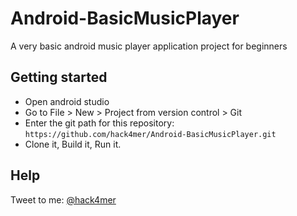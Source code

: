 # Android-BasicMusicPlayer
A very basic android  music player application project  for beginners

## Getting started
- Open android studio
- Go to File > New > Project from version control > Git
- Enter the git path for this repository: `https://github.com/hack4mer/Android-BasicMusicPlayer.git`
- Clone it, Build it, Run it.

## Help
Tweet to me: [@hack4mer](https://hack4mer.me)
